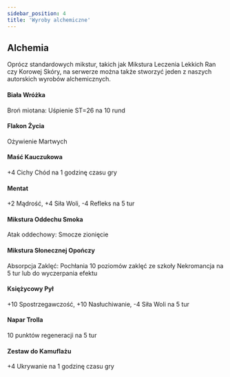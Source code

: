 ```yaml
---
sidebar_position: 4
title: 'Wyroby alchemiczne'
---
```




## Alchemia

Oprócz standardowych mikstur, takich jak Mikstura Leczenia Lekkich Ran czy Korowej Skóry, na serwerze można także stworzyć jeden z naszych autorskich wyrobów alchemicznych.

#### Biała Wróżka

Broń miotana: Uśpienie ST=26 na 10 rund

#### Flakon Życia

Ożywienie Martwych

#### Maść Kauczukowa

+4 Cichy Chód na 1 godzinę czasu gry

#### Mentat

+2 Mądrość, +4 Siła Woli, -4 Refleks na 5 tur

#### Mikstura Oddechu Smoka

Atak oddechowy: Smocze zionięcie

#### Mikstura Słonecznej Opończy

Absorpcja Zaklęć: Pochłania 10 poziomów zaklęć ze szkoły Nekromancja na 5 tur lub do wyczerpania efektu

#### Księżycowy Pył

+10 Spostrzegawczość, +10 Nasłuchiwanie, -4 Siła Woli na 5 tur

#### Napar Trolla

10 punktów regeneracji na 5 tur

#### Zestaw do Kamuflażu

+4 Ukrywanie na 1 godzinę czasu gry